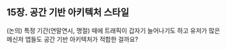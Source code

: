 ## 15장. 공간 기반 아키텍처 스타일

(논의) 특정 기간(연말연시, 명절) 때에 트래픽이 갑자기 늘어나기도 하고 유저가 많은 메신저 앱들도 공간 기반 아키텍처가 적합한 걸까요?